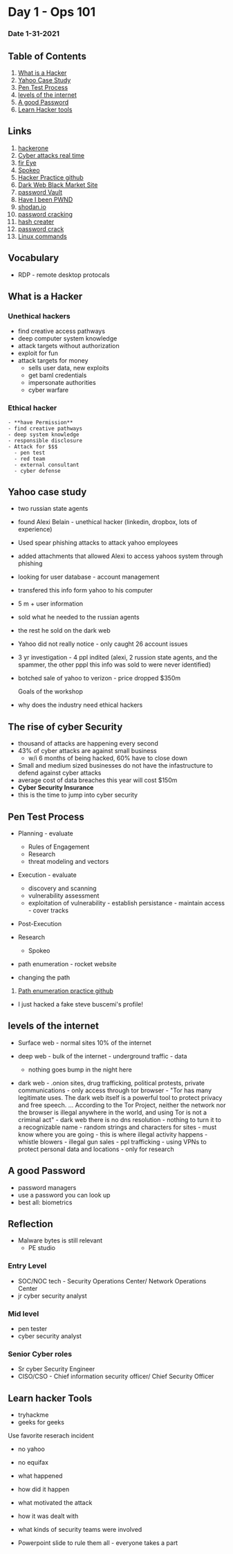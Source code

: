 # Day 1 - Ops 101
### Date 1-31-2021
  
## Table of Contents
1. [What is a Hacker](#what-is-a-hacker)
1. [Yahoo Case Study](#yahoo-case-study)
1. [Pen Test Process](#pen-test-process)
1. [levels of the internet](#levels-of-the-internet)
1. [A good Password](#a-good-password)
1. [Learn Hacker tools](#learn-hacker-tools)

## Links
1. [hackerone](hackerone.com)
1. [Cyber attacks real time](https://cybermap.kaspersky.com/stats)
1. [fir Eye](https://www.fireeye.com/cyber-map/threat-map.html)
1. [Spokeo](https://www.spokeo.com/)
1. [Hacker Practice github](https://codefellows.github.io/cyber-range/)
1. [Dark Web Black Market Site](https://en.wikipedia.org/wiki/Silk_Road_(marketplace))
1. [password Vault](https://www.lastpass.com/)
1. [Have I been PWND](www.haveibeenpwned.com)
1. [shodan.io](shodan.io)
1. [password cracking](https://www.betterbuys.com/estimating-password-cracking-times/)
1. [hash creater](md5hashgenerator.com)
1. [password crack](crashstation.net)
1. [Linux commands](https://ubuntu.com/tutorials/command-line-for-beginners#1-overview)

## Vocabulary
- RDP - remote desktop protocals


## What is a Hacker
### Unethical hackers
   - find creative access pathways
   - deep computer system knowledge
   - attack targets without authorization
   - exploit for fun
   - attack targets for money
      - sells user data, new exploits
      - get baml credentials
      - impersonate authorities
      - cyber warfare

  ### Ethical hacker
    - **have Permission**
    - find creative pathways
    - deep system knowledge
    - responsible disclosure
    - Attack for $$$
      - pen test
      - red team
      - external consultant
      - cyber defense

## Yahoo case study
  - two russian state agents
  - found Alexi Belain - unethical hacker (linkedin, dropbox, lots of experience)
  - Used spear phishing attacks to attack yahoo employees
  - added attachments that allowed Alexi to access yahoos system through phishing
  - looking for user database - account management
  - transfered this info form yahoo to his computer
  - 5 m + user information
  - sold what he needed to the russian agents
  - the rest he sold on the dark web
  - Yahoo did not really notice - only caught 26 account issues
  - 3 yr investigation - 4 ppl indited (alexi, 2 russion state agents, and the spammer, the other pppl this info was sold to were never identified)
  - botched sale of yahoo to verizon - price dropped $350m

      Goals of the workshop
  - why does the industry need ethical hackers

## The rise of cyber Security
  - thousand of attacks are happening every second
  - 43% of cyber attacks are against small business
      - w/i 6 months of being hacked, 60% have to close down
  - Small and medium sized businesses do not have the infastructure to defend against cyber attacks
  - average cost of data breaches this year will cost $150m
  - **Cyber Security Insurance**
  - this is the time to jump into cyber security

## Pen Test Process
  - Planning - evaluate
      - Rules of Engagement
      - Research
      - threat modeling and vectors
  - Execution - evaluate
      - discovery and scanning
      - vulnerability assessment
      - exploitation of vulnerability
              - establish persistance
                  - maintain access
                  - cover tracks
  - Post-Execution


  - Research
    - Spokeo


  - path enumeration - rocket website
  - changing the path
  1. [Path enumeration practice github](https://codefellows.github.io/cyber-range/)

  - I just hacked a fake steve buscemi's profile!


## levels of the internet
  - Surface web - normal sites 10% of the internet
  - deep web - bulk of the internet - underground traffic - data
      - nothing goes bump in the night here

  - dark web - .onion sites, drug trafficking, political protests, private communications
        - only access through tor browser - "Tor has many legitimate uses. The dark web itself is a powerful tool to protect privacy and free speech. ... According to the Tor Project, neither the network nor the browser is illegal anywhere in the world, and using Tor is not a criminal act"
        - dark web there is no dns resolution - nothing to turn it to a recognizable name
        - random strings and characters for sites - must know where you are going
        - this is where illegal activity happens
        - whistle blowers
        - illegal gun sales
        - ppl trafficking
        - using VPNs to protect personal data and locations - only for research


## A good Password
  - password managers
  - use a password you can look up
  - best all: biometrics

## Reflection
- Malware bytes is still relevant
  - PE studio

### Entry Level
  - SOC/NOC tech - Security Operations Center/ Network Operations Center
  - jr cyber security analyst
### Mid level
  - pen tester
  - cyber security analyst
### Senior Cyber roles
  - Sr cyber Security Engineer
  - CISO/CSO - Chief information security officer/ Chief Security Officer

## Learn hacker Tools
- tryhackme
- geeks for geeks

Use favorite reserach incident
- no yahoo
- no equifax

- what happened
- how did it happen
- what motivated the attack
- how it was dealt with
- what kinds of security teams were involved

- Powerpoint slide to rule them all - everyone takes a part
